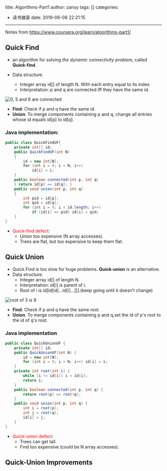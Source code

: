 title: Algorithms-Part1
author: zansy
tags: []
categories:
  - 读书摘录
date: 2019-06-08 22:21:15
---
Notes from https://www.coursera.org/learn/algorithms-part1/
<!--more-->
## Quick Find
 - an algorithm for solving *the dynamic connectivity problem*, called **Quick-find**. 

- Data structure: 
  - Integer array id[] of length N. With each entry equal to its index.
  - Interpretation: p and q are connected iff they have the same id.


![0, 5 and 6 are connected](/images/image-20190608222745616.png)

- **Find**: Check if p and q have the same id.
- **Union**: To merge components containing p and q, change all entries whose id equals id[p] to id[q].

### Java implementation: 
```java
public class QuickFindUF{
    private int[] id;
    public QuickFindUF(int N)
    {
        id = new int[N];
        for (int i = 0; i < N; i++)
            id[i] = i;
    }
    public boolean connected(int p, int q)
    { return id[p] == id[q]; }
    public void union(int p, int q)
    {
        int pid = id[p];
        int qid = id[q];
        for (int i = 0; i < id.length; i++)
            if (id[i] == pid) id[i] = qid;
    }
}
```
- <font color = 'red'>Quick-find defect</font>:
  - Union too expensive (N array accesses).
  - Trees are flat, but too expensive to keep them flat.

## Quick Union
- Quick Find is too slow for huge problems. **Quick-union** is an alternative.
- Data structure.
  - Integer array id[] of length N.
  - Interpretation: id[i] is parent of i.
  - Root of i is id[id[id[...id[i]...]]].(keep going until it doesn’t change)

![root of 3 is 9](/images/image-20190608224811928.png)
- **Find**. Check if p and q have the same root.
- **Union**. To merge components containing p and q,set the id of p's root to the id of q's root.
### Java implementation
```Java
public class QuickUnionUF {
    private int[] id;
    public QuickUnionUF(int N) {
        id = new int[N];
        for (int i = 0; i < N; i++) id[i] = i;
    }
    private int root(int i) {
        while (i != id[i]) i = id[i];
        return i;
    }
    public boolean connected(int p, int q) {
        return root(p) == root(q);
    }
    public void union(int p, int q) {
        int i = root(p);
        int j = root(q);
        id[i] = j;
    }
}
```
- <font color = 'red'>Quick-union defect</font>:
  - Trees can get tall.
  - Find too expensive (could be N array accesses).

## Quick-Union Improvements